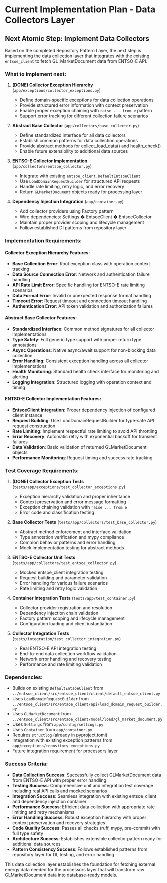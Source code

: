 # Current Implementation Plan - Data Collectors Layer

## Next Atomic Step: Implement Data Collectors

Based on the completed Repository Pattern Layer, the next step is implementing the data collection layer that integrates with the existing `entsoe_client` to fetch GL_MarketDocument data from ENTSO-E API.

### What to implement next:

1. **(DONE) Collector Exception Hierarchy** (`app/exceptions/collector_exceptions.py`)
   - Define domain-specific exceptions for data collection operations
   - Provide structured error information with context preservation
   - Enable proper exception chaining with `raise ... from e` pattern
   - Support error tracking for different collection failure scenarios

2. **Abstract Base Collector** (`app/collectors/base_collector.py`)
   - Define standardized interface for all data collectors
   - Establish common patterns for data collection operations
   - Provide abstract methods for collect_load_data() and health_check()
   - Enable future extensibility to additional data sources

3. **ENTSO-E Collector Implementation** (`app/collectors/entsoe_collector.py`)
   - Integrate with existing `entsoe_client.DefaultEntsoeClient`
   - Use `LoadDomainRequestBuilder` for structured API requests
   - Handle rate limiting, retry logic, and error recovery
   - Return `GLMarketDocument` objects ready for processing layer

4. **Dependency Injection Integration** (`app/container.py`)
   - Add collector providers using Factory pattern
   - Wire dependencies: Settings � EntsoeClient � EntsoeCollector
   - Maintain proper provider scoping and lifecycle management
   - Follow established DI patterns from repository layer

### Implementation Requirements:

#### Collector Exception Hierarchy Features:
- **Base Collection Error**: Root exception class with operation context tracking
- **Data Source Connection Error**: Network and authentication failure handling
- **API Rate Limit Error**: Specific handling for ENTSO-E rate limiting scenarios
- **Data Format Error**: Invalid or unexpected response format handling
- **Timeout Error**: Request timeout and connection timeout handling
- **Authentication Error**: API token validation and authorization failures

#### Abstract Base Collector Features:
- **Standardized Interface**: Common method signatures for all collector implementations
- **Type Safety**: Full generic type support with proper return type annotations
- **Async Operations**: Native async/await support for non-blocking data collection
- **Error Handling**: Consistent exception handling across all collector implementations
- **Health Monitoring**: Standard health check interface for monitoring and alerting
- **Logging Integration**: Structured logging with operation context and timing

#### ENTSO-E Collector Implementation Features:
- **EntsoeClient Integration**: Proper dependency injection of configured client instance
- **Request Building**: Use LoadDomainRequestBuilder for type-safe API request construction
- **Rate Limiting**: Implement respectful rate limiting to avoid API throttling
- **Error Recovery**: Automatic retry with exponential backoff for transient failures
- **Data Validation**: Basic validation of returned GLMarketDocument objects
- **Performance Monitoring**: Request timing and success rate tracking

### Test Coverage Requirements:

1. **(DONE) Collector Exception Tests** (`tests/app/exceptions/test_collector_exceptions.py`)
   - Exception hierarchy validation and proper inheritance
   - Context preservation and error message formatting
   - Exception chaining validation with `raise ... from e`
   - Error code and classification testing

2. **Base Collector Tests** (`tests/app/collectors/test_base_collector.py`)
   - Abstract method enforcement and interface validation
   - Type annotation verification and mypy compliance
   - Common behavior patterns and error handling
   - Mock implementation testing for abstract methods

3. **ENTSO-E Collector Unit Tests** (`tests/app/collectors/test_entsoe_collector.py`)
   - Mocked entsoe_client integration testing
   - Request building and parameter validation
   - Error handling for various failure scenarios
   - Rate limiting and retry logic validation

4. **Container Integration Tests** (`tests/app/test_container.py`)
   - Collector provider registration and resolution
   - Dependency injection chain validation
   - Factory pattern scoping and lifecycle management
   - Configuration loading and client instantiation

5. **Collector Integration Tests** (`tests/integration/test_collector_integration.py`)
   - Real ENTSO-E API integration testing
   - End-to-end data collection workflow validation
   - Network error handling and recovery testing
   - Performance and rate limiting validation

### Dependencies:

- Builds on existing `DefaultEntsoeClient` from `../entsoe_client/src/entsoe_client/client/default_entsoe_client.py`
- Uses `LoadDomainRequestBuilder` from `../entsoe_client/src/entsoe_client/api/load_domain_request_builder.py`
- Uses `GLMarketDocument` from `../entsoe_client/src/entsoe_client/model/load/gl_market_document.py`
- Uses `Settings` from `app/config/settings.py`
- Uses `Container` from `app/container.py`
- Requires `structlog` (already in pyproject.toml)
- Integration with existing exception patterns from `app/exceptions/repository_exceptions.py`
- Future integration requirement for processors layer

### Success Criteria:

- **Data Collection Success**: Successfully collect GLMarketDocument data from ENTSO-E API with proper error handling
- **Testing Success**: Comprehensive unit and integration test coverage including real API calls and mocked scenarios
- **Integration Success**: Seamless integration with existing entsoe_client and dependency injection container
- **Performance Success**: Efficient data collection with appropriate rate limiting and retry mechanisms
- **Error Handling Success**: Robust exception hierarchy with proper context preservation and recovery strategies
- **Code Quality Success**: Passes all checks (ruff, mypy, pre-commit) with full type safety
- **Architecture Success**: Establishes extensible collector pattern ready for additional data sources
- **Pattern Consistency Success**: Follows established patterns from repository layer for DI, testing, and error handling

This data collection layer establishes the foundation for fetching external energy data needed for the processors layer that will transform raw GLMarketDocument data into database-ready models.
